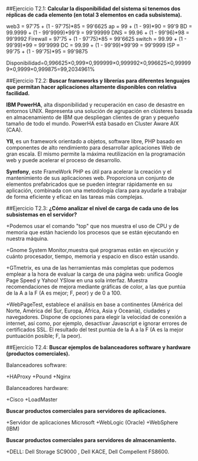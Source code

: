 ##Ejercicio T2.1: 
**Calcular la disponibilidad del sistema si tenemos dos**
**réplicas de cada elemento (en total 3 elementos en cada subsistema).**

web3 = 97'75 + (1 - 97'75)*85 = 99'6625
ap = 99 + (1 - 99)*90 = 99'9
BD = 99.9999 + (1 - 99'9999)*99'9 = 99'99999
DNS = 99.96 + (1 - 99'96)*98 = 99'9992
Firewall = 97'75 + (1 - 97'75)*85 = 99'6625
switch = 99.99 + (1 - 99'99)*99 = 99'9999
DC = 99.99 + (1 - 99'99)*99'99 = 99'9999
ISP = 99'75 + (1 - 99'75)*95 = 99'9875

Disponibilidad=0,996625×0,999×0,999999×0,999992×0,996625×0,999999×0,9999×0,999875=99,2034961%

##Ejercicio T2.2:
**Buscar frameworks y librerías para diferentes lenguajes que**
**permitan hacer aplicaciones altamente disponibles con relativa facilidad.**

**IBM PowerHA**, alta disponibilidad y recuperación en caso de desastre en entornos UNIX.
Representa una solución de agrupación en clústeres basada en almacenamiento de IBM 
que despliegan clientes de gran y pequeño tamaño de todo el mundo.
PowerHA está basado en Cluster Aware AIX (CAA).


**YII**, es un framework orientado a objetos, software libre, PHP basado en componentes 
de alto rendimiento para desarrollar aplicaciones Web de gran escala. El mismo permite
la máxima reutilización en la programación web y puede acelerar el proceso de desarrollo.


**Symfony**, este FrameWork PHP es útil para acelerar la creación y el mantenimiento
de sus aplicaciones web. Proporciona un conjunto de elementos prefabricados que se 
pueden integrar rápidamente en su aplicación, combinada con una metodología clara 
para ayudarle a trabajar de forma eficiente y eficaz en las tareas más complejas.


##Ejercicio T2.3:
**¿Cómo analizar el nivel de carga de cada uno de los subsistemas en el servidor?**
 
+Podemos usar el comando "top" que nos muestra el uso de CPU y de memoria que 
están haciendo los procesos que se están ejecutando en nuestra máquina.

+Gnome System Monitor,muestra qué programas están en ejecución y cuánto 
procesador, tiempo, memoria y espacio en disco están usando.

+GTmetrix, es una de las herramientas más completas que podemos emplear a la hora de evaluar
la carga de una página web: unifica Google Page Speed y Yahoo! YSlow en una sola interfaz. 
Muestra recomendaciones de mejora mediante gráficas de color, a las que puntúa de la A a
la F (A es mejor; F, peor) y de 0 a 100. 

+WebPageTest, establece el análisis en base a continentes (América del Norte, 
América del Sur, Europa, África, Asia y Oceanía), ciudades y navegadores. 
Dispone de opciones para elegir la velocidad de conexión a internet, 
así como, por ejemplo, desactivar Javascript e ignorar errores de certificados SSL.
El resultado del test puntúa de la A a la F (A es la mejor puntuación posible; F, la peor).

##Ejercicio T2.4:
**Buscar ejemplos de balanceadores software y hardware (productos comerciales).**
	
Balanceadores software:

+HAProxy
+Pound
+Nginx

Balanceadores hardware:

+Cisco
+LoadMaster


**Buscar productos comerciales para servidores de aplicaciones.**

+Servidor de aplicaciones Microsoft
+WebLogic (Oracle)
+WebSphere (IBM)

**Buscar productos comerciales para servidores de almacenamiento.**

+DELL: Dell Storage SC9000 , Dell KACE, Dell Compellent FS8600.


